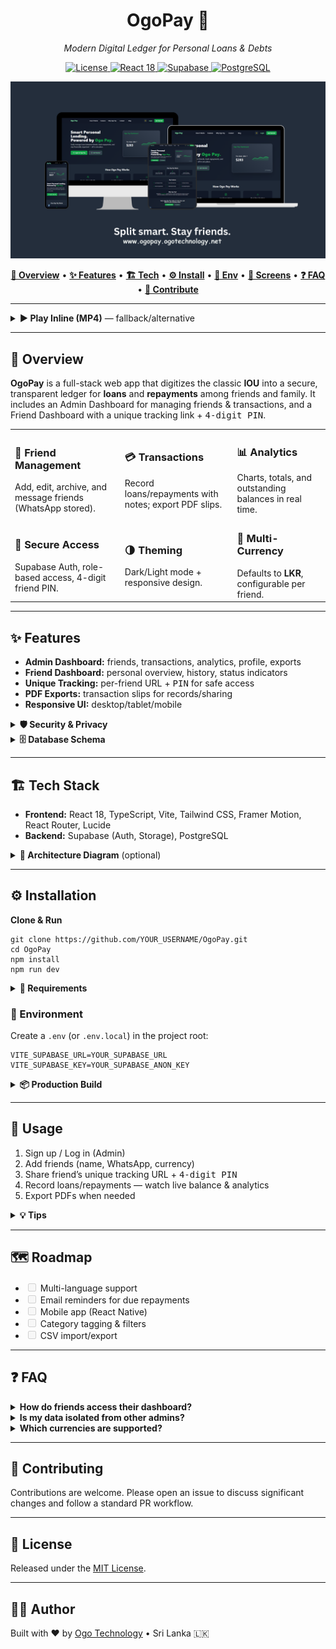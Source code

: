 <!-- =========================
      OgoPay – README (HTML)
     ========================= -->

<!-- Header -->
<div align="center">
  <h1>OgoPay 💸</h1>
  <p><em>Modern Digital Ledger for Personal Loans & Debts</em></p>

  <!-- Badges -->
  <p>
    <a href="LICENSE">
      <img alt="License" src="https://img.shields.io/badge/License-MIT-2ea44f.svg">
    </a>
    <a href="https://react.dev/" target="_blank">
      <img alt="React 18" src="https://img.shields.io/badge/Frontend-React%2018-61DAFB?logo=react&logoColor=white">
    </a>
    <a href="https://supabase.com/" target="_blank">
      <img alt="Supabase" src="https://img.shields.io/badge/Backend-Supabase-3ECF8E?logo=supabase&logoColor=white">
    </a>
    <a href="https://www.postgresql.org/" target="_blank">
      <img alt="PostgreSQL" src="https://img.shields.io/badge/Database-PostgreSQL-336791?logo=postgresql&logoColor=white">
    </a>
  </p>

  <!-- Optional Banner -->
  <p>
    <img src="public/Neutral Beige Screen Creator Facebook Cover.png" alt="OgoPay Banner" width="940">
  </p>

  <!-- Quick Nav -->
  <p>
    <a href="#overview"><b>🚀 Overview</b></a> •
    <a href="#features"><b>✨ Features</b></a> •
    <a href="#tech"><b>🏗️ Tech</b></a> •
    <a href="#install"><b>⚙️ Install</b></a> •
    <a href="#env"><b>🔐 Env</b></a> •
    <a href="#screens"><b>📸 Screens</b></a> •
    <a href="#faq"><b>❓ FAQ</b></a> •
    <a href="#contrib"><b>🤝 Contribute</b></a>
  </p>
</div>

<hr>
<!-- Optional: Inline MP4 (GitHub supports) -->
<details>
  <summary><b>▶️ Play Inline (MP4)</b> — fallback/alternative</summary>
  <p>
    <video controls width="940">
      <source src="assets/ogopay-demo.mp4" type="video/mp4">
      Your browser does not support the video tag.
    </video>
  </p>
</details>

<hr>

<!-- Overview -->
<h2 id="overview">🚀 Overview</h2>
<p>
  <b>OgoPay</b> is a full-stack web app that digitizes the classic <b>IOU</b> into a secure, transparent ledger for 
  <b>loans</b> and <b>repayments</b> among friends and family. It includes an Admin Dashboard for managing friends & transactions,
  and a Friend Dashboard with a unique tracking link + <kbd>4-digit PIN</kbd>.
</p>

<!-- Highlight Cards (table-based for GitHub) -->
<table>
  <tr>
    <td>
      <h3>👥 Friend Management</h3>
      Add, edit, archive, and message friends (WhatsApp stored).
    </td>
    <td>
      <h3>💳 Transactions</h3>
      Record loans/repayments with notes; export PDF slips.
    </td>
    <td>
      <h3>📊 Analytics</h3>
      Charts, totals, and outstanding balances in real time.
    </td>
  </tr>
  <tr>
    <td>
      <h3>🔐 Secure Access</h3>
      Supabase Auth, role-based access, 4-digit friend PIN.
    </td>
    <td>
      <h3>🌗 Theming</h3>
      Dark/Light mode + responsive design.
    </td>
    <td>
      <h3>💱 Multi-Currency</h3>
      Defaults to <b>LKR</b>, configurable per friend.
    </td>
  </tr>
</table>

<hr>

<!-- Features (collapsible deep-dive) -->
<h2 id="features">✨ Features</h2>

<ul>
  <li><b>Admin Dashboard:</b> friends, transactions, analytics, profile, exports</li>
  <li><b>Friend Dashboard:</b> personal overview, history, status indicators</li>
  <li><b>Unique Tracking:</b> per-friend URL + <kbd>PIN</kbd> for safe access</li>
  <li><b>PDF Exports:</b> transaction slips for records/sharing</li>
  <li><b>Responsive UI:</b> desktop/tablet/mobile</li>
</ul>

<details>
  <summary><b>🛡️ Security & Privacy</b></summary>
  <ul>
    <li>Supabase Auth (JWT), role-based access</li>
    <li>4-digit PIN protection for friend dashboards</li>
    <li>Row-level data isolation per admin</li>
    <li>HTTPS in production</li>
  </ul>
</details>

<details>
  <summary><b>🗄️ Database Schema</b></summary>
  <ul>
    <li><b>Users</b> — admin profiles & preferences</li>
    <li><b>Friends</b> — friend records, tracking URL, PIN, currency</li>
    <li><b>Transactions</b> — loan/repayment, amount, note, timestamps</li>
  </ul>
  <p><img src="YOUR_SCHEMA_IMAGE" alt="Database Schema" width="940"></p>
</details>

<hr>

<!-- Tech Stack -->
<h2 id="tech">🏗️ Tech Stack</h2>
<ul>
  <li><b>Frontend:</b> React 18, TypeScript, Vite, Tailwind CSS, Framer Motion, React Router, Lucide</li>
  <li><b>Backend:</b> Supabase (Auth, Storage), PostgreSQL</li>
</ul>

<details>
  <summary><b>🧩 Architecture Diagram</b> (optional)</summary>
  <p><img src="YOUR_ARCHITECTURE_IMAGE" alt="System Architecture" width="940"></p>
</details>

<hr>

<!-- Install -->
<h2 id="install">⚙️ Installation</h2>

<p><b>Clone & Run</b></p>
<pre><code>git clone https://github.com/YOUR_USERNAME/OgoPay.git
cd OgoPay
npm install
npm run dev
</code></pre>

<details>
  <summary><b>🧰 Requirements</b></summary>
  <ul>
    <li>Node.js 18+</li>
    <li>npm or pnpm</li>
    <li>Supabase project (URL + anon/public key)</li>
  </ul>
</details>

<h3 id="env">🔐 Environment</h3>
<p>Create a <code>.env</code> (or <code>.env.local</code>) in the project root:</p>
<pre><code>VITE_SUPABASE_URL=YOUR_SUPABASE_URL
VITE_SUPABASE_KEY=YOUR_SUPABASE_ANON_KEY
</code></pre>

<details>
  <summary><b>📦 Production Build</b></summary>
  <pre><code>npm run build
npm run preview</code></pre>
  <p>SPA routing supported (Netlify/Vercel). Include <code>_redirects</code> for Netlify if needed.</p>
</details>

<hr>

<!-- Usage -->
<h2 id="usage">🧭 Usage</h2>
<ol>
  <li>Sign up / Log in (Admin)</li>
  <li>Add friends (name, WhatsApp, currency)</li>
  <li>Share friend’s unique tracking URL + <kbd>4-digit PIN</kbd></li>
  <li>Record loans/repayments — watch live balance & analytics</li>
  <li>Export PDFs when needed</li>
</ol>

<details>
  <summary><b>💡 Tips</b></summary>
  <ul>
    <li>Use consistent currency per friend for clearer reporting.</li>
    <li>Keep notes on transactions to simplify audits later.</li>
    <li>Encourage friends to check their dashboard to avoid mismatches.</li>
  </ul>
</details>

<hr>

<!-- Roadmap (interactive checkboxes) -->
<h2 id="roadmap">🗺️ Roadmap</h2>
<ul>
  <li><input type="checkbox" disabled> Multi-language support</li>
  <li><input type="checkbox" disabled> Email reminders for due repayments</li>
  <li><input type="checkbox" disabled> Mobile app (React Native)</li>
  <li><input type="checkbox" disabled> Category tagging & filters</li>
  <li><input type="checkbox" disabled> CSV import/export</li>
</ul>

<hr>

<!-- FAQ (collapsible) -->
<h2 id="faq">❓ FAQ</h2>

<details>
  <summary><b>How do friends access their dashboard?</b></summary>
  <p>Each friend has a unique tracking URL + 4-digit PIN. Share both securely; they can view balances and history without full admin access.</p>
</details>

<details>
  <summary><b>Is my data isolated from other admins?</b></summary>
  <p>Yes. Row-level policies ensure admins can only see their own friends and transactions.</p>
</details>

<details>
  <summary><b>Which currencies are supported?</b></summary>
  <p>Multi-currency is supported. The default is <b>LKR</b> (Sri Lankan Rupees) but you can set others per friend.</p>
</details>

<hr>

<!-- Contributing -->
<h2 id="contrib">🤝 Contributing</h2>
<p>Contributions are welcome. Please open an issue to discuss significant changes and follow a standard PR workflow.</p>

<hr>

<!-- License -->
<h2 id="license">📜 License</h2>
<p>Released under the <a href="LICENSE">MIT License</a>.</p>

<hr>

<!-- Author -->
<h2 id="author">👨‍💻 Author</h2>
<p>
  Built with ❤️ by <a href="https://ogotechnology.net" target="_blank">Ogo Technology</a> • Sri Lanka 🇱🇰
</p>
